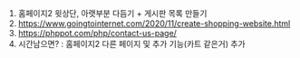 
1. 홈페이지2 윗상단, 아랫부분 다듬기 + 게시판 목록 만들기
2. https://www.goingtointernet.com/2020/11/create-shopping-website.html
3. https://phppot.com/php/contact-us-page/
4. 시간남으면? : 홈페이지2 다른 페이지 및 추가 기능(카트 같은거) 추가
